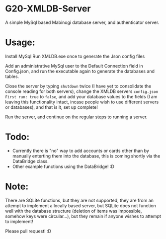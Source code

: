 # G20-XMLDB-Server
A simple MySql based Mabinogi database server, and authenticator server.

# Usage:
Install MySql
Run XMLDB.exe once to generate the Json config files

Add an administrative MySql user to the Default Connection field in Config.json, and run the executable again to generate the databases and tables.

Close the server by typing `shutdown` twice (I have yet to consolidate the console reading for both servers), change the XMLDB servers `config.json` `First run: true` to `false`, and add your database values to the fields (I am leaving this functionality intact, incase people wish to use different servers or databases), and that is it, set up complete!

Run the server, and continue on the regular steps to running a server.

# Todo:
* Currently there is "no" way to add accounts or cards other than by manually enterting them into the database, this is coming shortly via the DataBridge class.
* Other example functions using the DataBridge! :D

# Note:
There are SQLite functions, but they are not supported, they are from an attempt to implement a locally based server, but SQLite does not function well with the database structure (deletion of items was impossible, somehow keys were circular...), but they remain if anyone wishes to attempt to implement!

Please pull request! :D